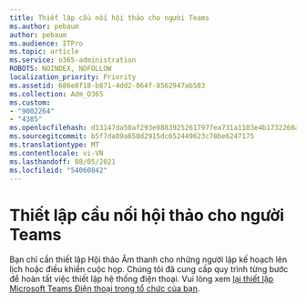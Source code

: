 ```yaml
---
title: Thiết lập cầu nối hội thảo cho người Teams
ms.author: pebaum
author: pebaum
ms.audience: ITPro
ms.topic: article
ms.service: o365-administration
ROBOTS: NOINDEX, NOFOLLOW
localization_priority: Priority
ms.assetid: 686e8f18-b871-4dd2-864f-8562947ab583
ms.collection: Adm_O365
ms.custom:
- "9002264"
- "4385"
ms.openlocfilehash: d13147da50af293e08839252617977ea731a1103e4b1732268aff645721d5f73
ms.sourcegitcommit: b5f7da89a650d2915dc652449623c78be6247175
ms.translationtype: MT
ms.contentlocale: vi-VN
ms.lasthandoff: 08/05/2021
ms.locfileid: "54060842"
---
```

# <a name="set-up-a-conferencing-bridge-for-teams"></a>Thiết lập cầu nối hội thảo cho người Teams

Bạn chỉ cần thiết lập Hội thảo Âm thanh cho những người lập kế hoạch lên lịch hoặc điều khiển cuộc họp. Chúng tôi đã cung cấp quy trình từng bước để hoàn tất việc thiết lập hệ thống điện thoại. Vui lòng xem [lại thiết lập Microsoft Teams Điện thoại trong tổ chức của bạn](https://docs.microsoft.com/MicrosoftTeams/phone-number-calling-plans/port-order-overview).
